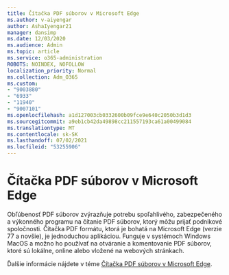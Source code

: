 ```yaml
---
title: Čítačka PDF súborov v Microsoft Edge
ms.author: v-aiyengar
author: AshaIyengar21
manager: dansimp
ms.date: 12/03/2020
ms.audience: Admin
ms.topic: article
ms.service: o365-administration
ROBOTS: NOINDEX, NOFOLLOW
localization_priority: Normal
ms.collection: Adm_O365
ms.custom:
- "9003880"
- "6933"
- "11940"
- "9007101"
ms.openlocfilehash: a1d127003cb0332600b09fce9e640c2050b3d1d3
ms.sourcegitcommit: a9eb1cb42da49898cc211557193ca61a00499084
ms.translationtype: MT
ms.contentlocale: sk-SK
ms.lasthandoff: 07/02/2021
ms.locfileid: "53255906"
---
```

# <a name="pdf-reader-in-microsoft-edge"></a>Čítačka PDF súborov v Microsoft Edge

Obľúbenosť PDF súborov zvýrazňuje potrebu spoľahlivého, zabezpečeného a výkonného programu na čítanie PDF súborov, ktorý môžu prijať podnikové spoločnosti. Čítačka PDF formátu, ktorá je bohatá na Microsoft Edge (verzie 77 a novšie), je jednoduchou aplikáciou. Funguje v systémoch Windows MacOS a možno ho používať na otváranie a komentovanie PDF súborov, ktoré sú lokálne, online alebo vložené na webových stránkach.

Ďalšie informácie nájdete v téme [Čítačka PDF súborov v Microsoft Edge](https://go.microsoft.com/fwlink/?linkid=2140005).
